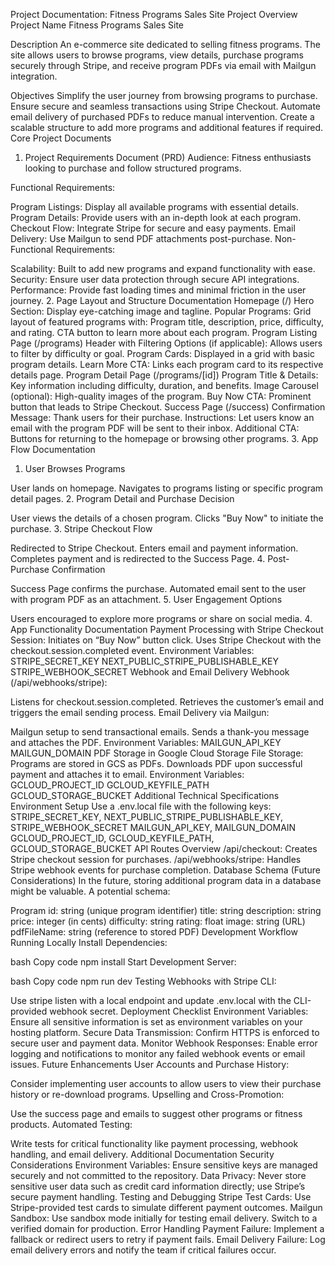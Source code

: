 Project Documentation: Fitness Programs Sales Site
Project Overview
Project Name
Fitness Programs Sales Site

Description
An e-commerce site dedicated to selling fitness programs. The site allows users to browse programs, view details, purchase programs securely through Stripe, and receive program PDFs via email with Mailgun integration.

Objectives
Simplify the user journey from browsing programs to purchase.
Ensure secure and seamless transactions using Stripe Checkout.
Automate email delivery of purchased PDFs to reduce manual intervention.
Create a scalable structure to add more programs and additional features if required.
Core Project Documents
1. Project Requirements Document (PRD)
Audience: Fitness enthusiasts looking to purchase and follow structured programs.

Functional Requirements:

Program Listings: Display all available programs with essential details.
Program Details: Provide users with an in-depth look at each program.
Checkout Flow: Integrate Stripe for secure and easy payments.
Email Delivery: Use Mailgun to send PDF attachments post-purchase.
Non-Functional Requirements:

Scalability: Built to add new programs and expand functionality with ease.
Security: Ensure user data protection through secure API integrations.
Performance: Provide fast loading times and minimal friction in the user journey.
2. Page Layout and Structure Documentation
Homepage (/)
Hero Section: Display eye-catching image and tagline.
Popular Programs: Grid layout of featured programs with:
Program title, description, price, difficulty, and rating.
CTA button to learn more about each program.
Program Listing Page (/programs)
Header with Filtering Options (if applicable): Allows users to filter by difficulty or goal.
Program Cards: Displayed in a grid with basic program details.
Learn More CTA: Links each program card to its respective details page.
Program Detail Page (/programs/[id])
Program Title & Details: Key information including difficulty, duration, and benefits.
Image Carousel (optional): High-quality images of the program.
Buy Now CTA: Prominent button that leads to Stripe Checkout.
Success Page (/success)
Confirmation Message: Thank users for their purchase.
Instructions: Let users know an email with the program PDF will be sent to their inbox.
Additional CTA: Buttons for returning to the homepage or browsing other programs.
3. App Flow Documentation
1. User Browses Programs

User lands on homepage.
Navigates to programs listing or specific program detail pages.
2. Program Detail and Purchase Decision

User views the details of a chosen program.
Clicks "Buy Now" to initiate the purchase.
3. Stripe Checkout Flow

Redirected to Stripe Checkout.
Enters email and payment information.
Completes payment and is redirected to the Success Page.
4. Post-Purchase Confirmation

Success Page confirms the purchase.
Automated email sent to the user with program PDF as an attachment.
5. User Engagement Options

Users encouraged to explore more programs or share on social media.
4. App Functionality Documentation
Payment Processing with Stripe
Checkout Session:
Initiates on “Buy Now” button click.
Uses Stripe Checkout with the checkout.session.completed event.
Environment Variables:
STRIPE_SECRET_KEY
NEXT_PUBLIC_STRIPE_PUBLISHABLE_KEY
STRIPE_WEBHOOK_SECRET
Webhook and Email Delivery
Webhook (/api/webhooks/stripe):

Listens for checkout.session.completed.
Retrieves the customer’s email and triggers the email sending process.
Email Delivery via Mailgun:

Mailgun setup to send transactional emails.
Sends a thank-you message and attaches the PDF.
Environment Variables:
MAILGUN_API_KEY
MAILGUN_DOMAIN
PDF Storage in Google Cloud Storage
File Storage:
Programs are stored in GCS as PDFs.
Downloads PDF upon successful payment and attaches it to email.
Environment Variables:
GCLOUD_PROJECT_ID
GCLOUD_KEYFILE_PATH
GCLOUD_STORAGE_BUCKET
Additional Technical Specifications
Environment Setup
Use a .env.local file with the following keys:
STRIPE_SECRET_KEY, NEXT_PUBLIC_STRIPE_PUBLISHABLE_KEY, STRIPE_WEBHOOK_SECRET
MAILGUN_API_KEY, MAILGUN_DOMAIN
GCLOUD_PROJECT_ID, GCLOUD_KEYFILE_PATH, GCLOUD_STORAGE_BUCKET
API Routes Overview
/api/checkout: Creates Stripe checkout session for purchases.
/api/webhooks/stripe: Handles Stripe webhook events for purchase completion.
Database Schema (Future Considerations)
In the future, storing additional program data in a database might be valuable. A potential schema:

Program
id: string (unique program identifier)
title: string
description: string
price: integer (in cents)
difficulty: string
rating: float
image: string (URL)
pdfFileName: string (reference to stored PDF)
Development Workflow
Running Locally
Install Dependencies:

bash
Copy code
npm install
Start Development Server:

bash
Copy code
npm run dev
Testing Webhooks with Stripe CLI:

Use stripe listen with a local endpoint and update .env.local with the CLI-provided webhook secret.
Deployment Checklist
Environment Variables:
Ensure all sensitive information is set as environment variables on your hosting platform.
Secure Data Transmission:
Confirm HTTPS is enforced to secure user and payment data.
Monitor Webhook Responses:
Enable error logging and notifications to monitor any failed webhook events or email issues.
Future Enhancements
User Accounts and Purchase History:

Consider implementing user accounts to allow users to view their purchase history or re-download programs.
Upselling and Cross-Promotion:

Use the success page and emails to suggest other programs or fitness products.
Automated Testing:

Write tests for critical functionality like payment processing, webhook handling, and email delivery.
Additional Documentation
Security Considerations
Environment Variables:
Ensure sensitive keys are managed securely and not committed to the repository.
Data Privacy:
Never store sensitive user data such as credit card information directly; use Stripe’s secure payment handling.
Testing and Debugging
Stripe Test Cards:
Use Stripe-provided test cards to simulate different payment outcomes.
Mailgun Sandbox:
Use sandbox mode initially for testing email delivery. Switch to a verified domain for production.
Error Handling
Payment Failure:
Implement a fallback or redirect users to retry if payment fails.
Email Delivery Failure:
Log email delivery errors and notify the team if critical failures occur.